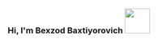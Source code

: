 ### Hi, I'm Bexzod Baxtiyorovich <img src="https://media3.giphy.com/media/gM5qFksULw54NMWyry/giphy.gif?cid=ecf05e47lc8amob7s55mqf3ovuwyhxidoj8ymi5dcgzuby7c&rid=giphy.gif&ct=s" width=50px></img>

